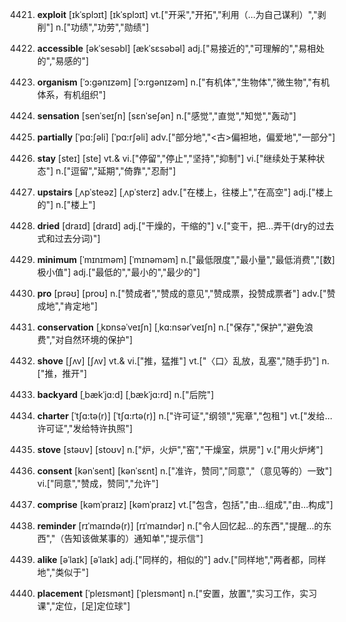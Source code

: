 4421. **exploit**
[ɪkˈsplɔɪt]  [ɪkˈsplɔɪt]
vt.["开采","开拓","利用（…为自己谋利）","剥削"]  n.["功绩","功劳","勋绩"]  

4422. **accessible**
[əkˈsesəbl]  [ækˈsɛsəbəl]
adj.["易接近的","可理解的","易相处的","易感的"]  

4423. **organism**
[ˈɔ:gənɪzəm]  [ˈɔ:rgənɪzəm]
n.["有机体","生物体","微生物","有机体系，有机组织"]  

4424. **sensation**
[senˈseɪʃn]  [sɛnˈseʃən]
n.["感觉","直觉","知觉","轰动"]  

4425. **partially**
[ˈpɑ:ʃəli]  [ˈpɑ:rʃəli]
adv.["部分地","<古>偏袒地，偏爱地","一部分"]  

4426. **stay**
[steɪ]  [ste]
vt.& vi.["停留","停止","坚持","抑制"]  vi.["继续处于某种状态"]  n.["逗留","延期","倚靠","忍耐"]  

4427. **upstairs**
[ˌʌpˈsteəz]  [ˌʌpˈsterz]
adv.["在楼上，往楼上","在高空"]  adj.["楼上的"]  n.["楼上"]  

4428. **dried**
[draɪd]  [draɪd]
adj.["干燥的，干缩的"]  v.["变干，把…弄干(dry的过去式和过去分词)"]  

4429. **minimum**
[ˈmɪnɪməm]  [ˈmɪnəməm]
n.["最低限度","最小量","最低消费","[数]极小值"]  adj.["最低的","最小的","最少的"]  

4430. **pro**
[prəʊ]  [proʊ]
n.["赞成者","赞成的意见","赞成票，投赞成票者"]  adv.["赞成地","肯定地"]  

4431. **conservation**
[ˌkɒnsəˈveɪʃn]  [ˌkɑ:nsərˈveɪʃn]
n.["保存","保护","避免浪费","对自然环境的保护"]  

4432. **shove**
[ʃʌv]  [ʃʌv]
vt.& vi.["推，猛推"]  vt.["〈口〉乱放，乱塞","随手扔"]  n.["推，推开"]  

4433. **backyard**
[ˌbækˈjɑ:d]  [ˌbækˈjɑ:rd]
n.["后院"]  

4434. **charter**
[ˈtʃɑ:tə(r)]  [ˈtʃɑ:rtə(r)]
n.["许可证","纲领","宪章","包租"]  vt.["发给…许可证","发给特许执照"]  

4435. **stove**
[stəʊv]  [stoʊv]
n.["炉，火炉","窑","干燥室，烘房"]  v.["用火炉烤"]  

4436. **consent**
[kənˈsent]  [kənˈsɛnt]
n.["准许，赞同","同意","（意见等的）一致"]  vi.["同意","赞成，赞同","允许"]  

4437. **comprise**
[kəmˈpraɪz]  [kəmˈpraɪz]
vt.["包含，包括","由…组成","由…构成"]  

4438. **reminder**
[rɪˈmaɪndə(r)]  [rɪˈmaɪndər]
n.["令人回忆起…的东西","提醒…的东西","（告知该做某事的）通知单","提示信"]  

4439. **alike**
[əˈlaɪk]  [əˈlaɪk]
adj.["同样的，相似的"]  adv.["同样地","两者都，同样地","类似于"]  

4440. **placement**
[ˈpleɪsmənt]  [ˈpleɪsmənt]
n.["安置，放置","实习工作，实习课","定位，[足]定位球"]  

